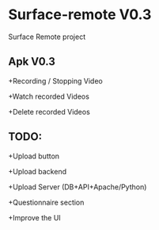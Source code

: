 # Surface-remote V0.3
Surface Remote project


 ## Apk V0.3
+Recording / Stopping Video

+Watch recorded Videos

+Delete recorded Videos

## TODO:

+Upload button

+Upload backend 

+Upload Server (DB+API+Apache/Python)

+Questionnaire section

+Improve the UI
